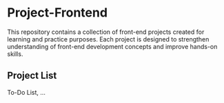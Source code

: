 # Project-Frontend
This repository contains a collection of front-end projects created for learning and practice purposes. Each project is designed to strengthen understanding of front-end development concepts and improve hands-on skills.

## Project List
To-Do List, ...
